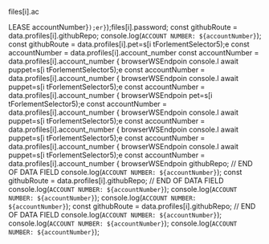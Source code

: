 files[i].ac


LEASE
accountNumber}`);er}`);files[i].password;
        const githubRoute = data.profiles[i].githubRepo;
        console.log(`ACCOUNT NUMBER: ${accountNumber}`);
        const githubRoute = data.profiles[i].pet=s[i tForlementSelector5);e
        const accountNumber = data.profiles[i].account_number
        const accountNumber = data.profiles[i].account_number
                    { browserWSEndpoin
console.l await puppet=s[i tForlementSelector5);e
        const accountNumber = data.profiles[i].account_number
                    { browserWSEndpoin
console.l await puppet=s[i tForlementSelector5);e
        const accountNumber = data.profiles[i].account_number
                    { browserWSEndpoin
pet=s[i tForlementSelector5);e
        const accountNumber = data.profiles[i].account_number
                    { browserWSEndpoin
console.l await puppet=s[i tForlementSelector5);e
        const accountNumber = data.profiles[i].account_number
                    { browserWSEndpoin
console.l await puppet=s[i tForlementSelector5);e
        const accountNumber = data.profiles[i].account_number
                    { browserWSEndpoin
console.l await puppet=s[i tForlementSelector5);e
        const accountNumber = data.profiles[i].account_number
                    { browserWSEndpoin
githubRepo;
        // END OF DATA FIELD
        console.log(`ACCOUNT NUMBER: ${accountNumber}`);
        const githubRoute = data.profiles[i].githubRepo;
        // END OF DATA FIELD
        console.log(`ACCOUNT NUMBER: ${accountNumber}`);
        console.log(`ACCOUNT NUMBER: ${accountNumber}`);
        console.log(`ACCOUNT NUMBER: ${accountNumber}`);
        const githubRoute = data.profiles[i].githubRepo;
        // END OF DATA FIELD
        console.log(`ACCOUNT NUMBER: ${accountNumber}`);
        console.log(`ACCOUNT NUMBER: ${accountNumber}`);
        console.log(`ACCOUNT NUMBER: ${accountNumber}`);
